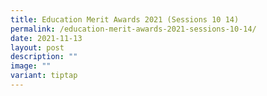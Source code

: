 ```yaml
---
title: Education Merit Awards 2021 (Sessions 10 14)
permalink: /education-merit-awards-2021-sessions-10-14/
date: 2021-11-13
layout: post
description: ""
image: ""
variant: tiptap
---
```

